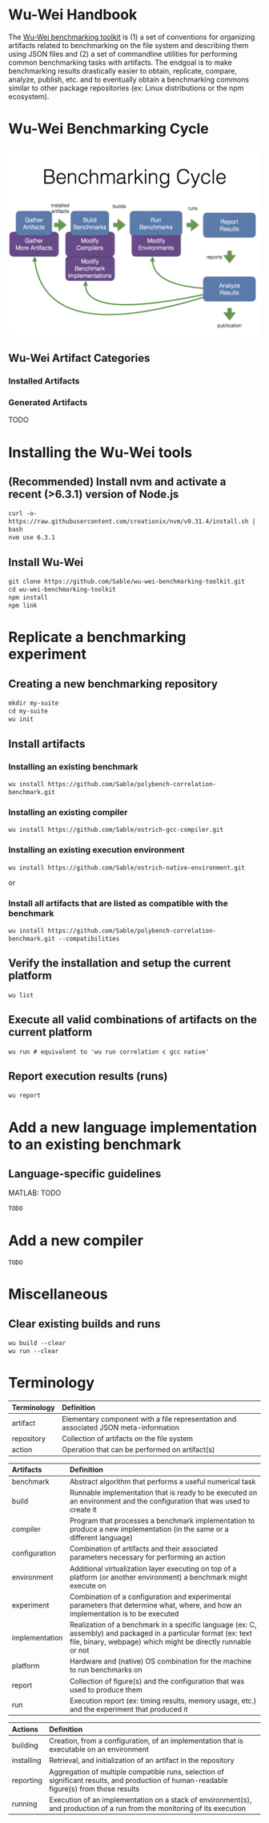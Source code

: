 # Wu-Wei Handbook

The [Wu-Wei benchmarking toolkit](https://github.com/Sable/wu-wei-benchmarking-toolkit) is (1) a set of conventions for organizing artifacts related to benchmarking on the file system and describing them using JSON files and (2) a set of commandline utilities for performing common benchmarking tasks with artifacts. The endgoal is to make benchmarking results drastically easier to obtain, replicate, compare, analyze, publish, etc. and to eventually obtain a benchmarking commons similar to other package repositories (ex: Linux distributions or the npm ecosystem).

# Wu-Wei Benchmarking Cycle

![Image](BenchmarkingCycle.png)

## Wu-Wei Artifact Categories

### Installed Artifacts

### Generated Artifacts

   TODO


# Installing the Wu-Wei tools

## (Recommended) Install nvm and activate a recent (>6.3.1) version of Node.js
    
    curl -o- https://raw.githubusercontent.com/creationix/nvm/v0.31.4/install.sh | bash
    nvm use 6.3.1

## Install Wu-Wei

    git clone https://github.com/Sable/wu-wei-benchmarking-toolkit.git
    cd wu-wei-benchmarking-toolkit
    npm install
    npm link


# Replicate a benchmarking experiment

## Creating a new benchmarking repository

    mkdir my-suite
    cd my-suite
    wu init
    
## Install artifacts

### Installing an existing benchmark

    wu install https://github.com/Sable/polybench-correlation-benchmark.git
    
### Installing an existing compiler
    
    wu install https://github.com/Sable/ostrich-gcc-compiler.git
    
### Installing an existing execution environment

    wu install https://github.com/Sable/ostrich-native-environment.git
    
or 
    
### Install all artifacts that are listed as compatible with the benchmark

    wu install https://github.com/Sable/polybench-correlation-benchmark.git --compatibilities
    
    
## Verify the installation and setup the current platform

    wu list
    
## Execute all valid combinations of artifacts on the current platform

    wu run # equivalent to 'wu run correlation c gcc native'
    
## Report execution results (runs)

    wu report


# Add a new language implementation to an existing benchmark

## Language-specific guidelines

   MATLAB: TODO

    TODO
    
# Add a new compiler

    TODO
    
# Miscellaneous    
    
## Clear existing builds and runs
    
    wu build --clear
    wu run --clear
    

# Terminology

| Terminology      | Definition |
| :--------------- | :--------- |
| artifact         | Elementary component with a file representation and associated JSON meta-information |
| repository       | Collection of artifacts on the file system |
| action           | Operation that can be performed on artifact(s) |

| Artifacts        | Definition |
| :--------------- | :--------- |
| benchmark        | Abstract algorithm that performs a useful numerical task |
| build            | Runnable implementation that is ready to be executed on an environment and the configuration that was used to create it |
| compiler         | Program that processes a benchmark implementation to produce a new implementation (in the same or a different language) |
| configuration    | Combination of artifacts and their associated parameters necessary for performing an action |
| environment      | Additional virtualization layer executing on top of a platform (or another environment) a benchmark might execute on |
| experiment       | Combination of a configuration and experimental parameters that determine what, where, and how an implementation is to be executed |
| implementation   | Realization of a benchmark in a specific language (ex: C, assembly) and packaged in a particular format (ex: text file, binary, webpage) which might be directly runnable or not |
| platform         | Hardware and (native) OS combination for the machine to run benchmarks on |
| report           | Collection of figure(s) and the configuration that was used to produce them |
| run              | Execution report (ex: timing results, memory usage, etc.) and the experiment that produced it |

| Actions          | Definition |
| :--------------- | :--------- |
| building         | Creation, from a configuration, of an implementation that is executable on an environment |
| installing       | Retrieval, and initialization of an artifact in the repository |
| reporting        | Aggregation of multiple compatible runs, selection of significant results, and production of  human-readable figure(s) from those results |
| running          | Execution of an implementation on a stack of environment(s), and production of a run from the monitoring of its execution |


    
